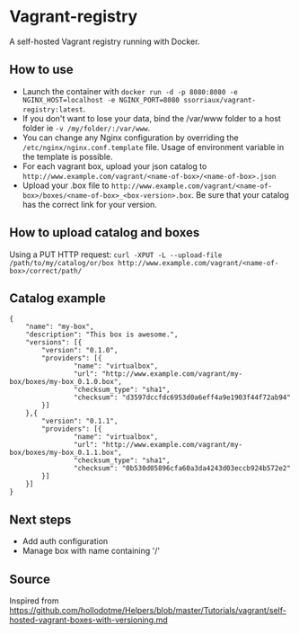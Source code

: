 # Vagrant-registry
A self-hosted Vagrant registry running with Docker.

## How to use
* Launch the container with ```docker run -d -p 8080:8080 -e NGINX_HOST=localhost -e NGINX_PORT=8080 ssorriaux/vagrant-registry:latest```.
* If you don't want to lose your data, bind the /var/www folder to a host folder ie ```-v /my/folder/:/var/www```.
* You can change any Nginx configuration by overriding the ```/etc/nginx/nginx.conf.template``` file. Usage of environment variable in the template is possible.
* For each vagrant box, upload your json catalog to ```http://www.example.com/vagrant/<name-of-box>/<name-of-box>.json```
* Upload your .box file to ```http://www.example.com/vagrant/<name-of-box>/boxes/<name-of-box>_<box-version>.box```. Be sure that your catalog has the correct link for your version.

## How to upload catalog and boxes
Using a PUT HTTP request: ```curl -XPUT -L --upload-file /path/to/my/catalog/or/box http://www.example.com/vagrant/<name-of-box>/correct/path/```

## Catalog example
```
{
    "name": "my-box",
    "description": "This box is awesome.",
    "versions": [{
        "version": "0.1.0",
        "providers": [{
                "name": "virtualbox",
                "url": "http://www.example.com/vagrant/my-box/boxes/my-box_0.1.0.box",
                "checksum_type": "sha1",
                "checksum": "d3597dccfdc6953d0a6eff4a9e1903f44f72ab94"
        }]
    },{
        "version": "0.1.1",
        "providers": [{
                "name": "virtualbox",
                "url": "http://www.example.com/vagrant/my-box/boxes/my-box_0.1.1.box",
                "checksum_type": "sha1",
                "checksum": "0b530d05896cfa60a3da4243d03eccb924b572e2"
        }]
    }]
}
```

## Next steps
* Add auth configuration
* Manage box with name containing '/'

## Source
Inspired from https://github.com/hollodotme/Helpers/blob/master/Tutorials/vagrant/self-hosted-vagrant-boxes-with-versioning.md
